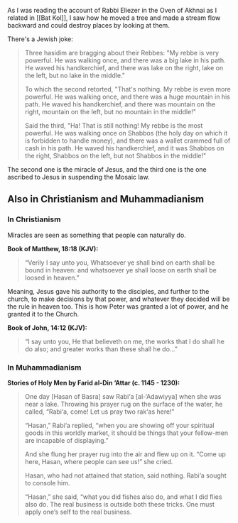 As I was reading the account of Rabbi Eliezer in the Oven of Akhnai as I related in [[Bat Kol]], I saw how he moved a tree and made a stream flow backward and could destroy places by looking at them.

There's a Jewish joke:

> Three hasidim are bragging about their Rebbes: "My rebbe is very powerful. He was walking once, and there was a big lake in his path. He waved his handkerchief, and there was lake on the right, lake on the left, but no lake in the middle."
> 
> To which the second retorted, "That's nothing. My rebbe is even more powerful. He was walking once, and there was a huge mountain in his path. He waved his handkerchief, and there was mountain on the right, mountain on the left, but no mountain in the middle!"
> 
> Said the third, "Ha! That is still nothing! My rebbe is the most powerful. He was walking once on Shabbos (the holy day on which it is forbidden to handle money), and there was a wallet crammed full of cash in his path. He waved his handkerchief, and it was Shabbos on the right, Shabbos on the left, but not Shabbos in the middle!"

The second one is the miracle of Jesus, and the third one is the one ascribed to Jesus in suspending the Mosaic law.

## Also in Christianism and Muhammadianism

### In Christianism

Miracles are seen as something that people can naturally do.

**Book of Matthew, 18:18 (KJV):**

> “Verily I say unto you, Whatsoever ye shall bind on earth shall be bound in heaven: and whatsoever ye shall loose on earth shall be loosed in heaven.”

Meaning, Jesus gave his authority to the disciples, and further to the church, to make decisions by that power, and whatever they decided will be the rule in heaven too. This is how Peter was granted a lot of power, and he granted it to the Church.

**Book of John, 14:12 (KJV):**

> “I say unto you, He that believeth on me, the works that I do shall he do also; and greater works than these shall he do…”

### In Muhammadianism

**Stories of Holy Men by Farid al-Din ‘Attar (c. 1145 - 1230):**

> One day [Hasan of Basra] saw Rabi‘a [al-‘Adawiyya] when she was near a lake. Throwing his prayer rug on the surface of the water, he called, “Rabi‘a, come! Let us pray two rak‘as here!”
> 
> “Hasan,” Rabi‘a replied, “when you are showing off your spiritual goods in this worldly market, it should be things that your fellow-men are incapable of displaying.”
> 
> And she flung her prayer rug into the air and flew up on it. “Come up here, Hasan, where people can see us!” she cried.
> 
> Hasan, who had not attained that station, said nothing. Rabi‘a sought to console him.
> 
> “Hasan,” she said, “what you did fishes also do, and what I did flies also do. The real business is outside both these tricks. One must apply one’s self to the real business.

